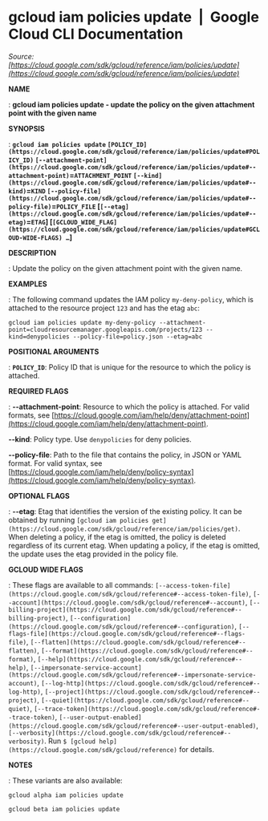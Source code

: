 # gcloud iam policies update  |  Google Cloud CLI Documentation

*Source: [https://cloud.google.com/sdk/gcloud/reference/iam/policies/update](https://cloud.google.com/sdk/gcloud/reference/iam/policies/update)*

**NAME**

: **gcloud iam policies update - update the policy on the given attachment point with the given name**

**SYNOPSIS**

: **`gcloud iam policies update` `[POLICY_ID](https://cloud.google.com/sdk/gcloud/reference/iam/policies/update#POLICY_ID)` `[--attachment-point](https://cloud.google.com/sdk/gcloud/reference/iam/policies/update#--attachment-point)`=`ATTACHMENT_POINT` `[--kind](https://cloud.google.com/sdk/gcloud/reference/iam/policies/update#--kind)`=`KIND` `[--policy-file](https://cloud.google.com/sdk/gcloud/reference/iam/policies/update#--policy-file)`=`POLICY_FILE` [`[--etag](https://cloud.google.com/sdk/gcloud/reference/iam/policies/update#--etag)`=`ETAG`] [`[GCLOUD_WIDE_FLAG](https://cloud.google.com/sdk/gcloud/reference/iam/policies/update#GCLOUD-WIDE-FLAGS) …`]**

**DESCRIPTION**

: Update the policy on the given attachment point with the given name.

**EXAMPLES**

: The following command updates the IAM policy
``my-deny-policy``, which is attached to the
resource project ``123`` and has the etag
``abc``:

```
gcloud iam policies update my-deny-policy --attachment-point=cloudresourcemanager.googleapis.com/projects/123 --kind=denypolicies --policy-file=policy.json --etag=abc
```

**POSITIONAL ARGUMENTS**

: **`POLICY_ID`**:
Policy ID that is unique for the resource to which the policy is attached.

**REQUIRED FLAGS**

: **--attachment-point**:
Resource to which the policy is attached. For valid formats, see [https://cloud.google.com/iam/help/deny/attachment-point](https://cloud.google.com/iam/help/deny/attachment-point).

**--kind**:
Policy type. Use `denypolicies` for deny policies.

**--policy-file**:
Path to the file that contains the policy, in JSON or YAML format. For valid
syntax, see [https://cloud.google.com/iam/help/deny/policy-syntax](https://cloud.google.com/iam/help/deny/policy-syntax).

**OPTIONAL FLAGS**

: **--etag**:
Etag that identifies the version of the existing policy. It can be obtained by
running `[gcloud iam
policies get](https://cloud.google.com/sdk/gcloud/reference/iam/policies/get)`. When deleting a policy, if the etag is omitted, the
policy is deleted regardless of its current etag. When updating a policy, if the
etag is omitted, the update uses the etag provided in the policy file.

**GCLOUD WIDE FLAGS**

: These flags are available to all commands: `[--access-token-file](https://cloud.google.com/sdk/gcloud/reference#--access-token-file)`,
`[--account](https://cloud.google.com/sdk/gcloud/reference#--account)`, `[--billing-project](https://cloud.google.com/sdk/gcloud/reference#--billing-project)`,
`[--configuration](https://cloud.google.com/sdk/gcloud/reference#--configuration)`,
`[--flags-file](https://cloud.google.com/sdk/gcloud/reference#--flags-file)`,
`[--flatten](https://cloud.google.com/sdk/gcloud/reference#--flatten)`, `[--format](https://cloud.google.com/sdk/gcloud/reference#--format)`, `[--help](https://cloud.google.com/sdk/gcloud/reference#--help)`, `[--impersonate-service-account](https://cloud.google.com/sdk/gcloud/reference#--impersonate-service-account)`,
`[--log-http](https://cloud.google.com/sdk/gcloud/reference#--log-http)`,
`[--project](https://cloud.google.com/sdk/gcloud/reference#--project)`, `[--quiet](https://cloud.google.com/sdk/gcloud/reference#--quiet)`, `[--trace-token](https://cloud.google.com/sdk/gcloud/reference#--trace-token)`, `[--user-output-enabled](https://cloud.google.com/sdk/gcloud/reference#--user-output-enabled)`,
`[--verbosity](https://cloud.google.com/sdk/gcloud/reference#--verbosity)`.
Run `$ [gcloud help](https://cloud.google.com/sdk/gcloud/reference)` for details.

**NOTES**

: These variants are also available:

```
gcloud alpha iam policies update
```

```
gcloud beta iam policies update
```